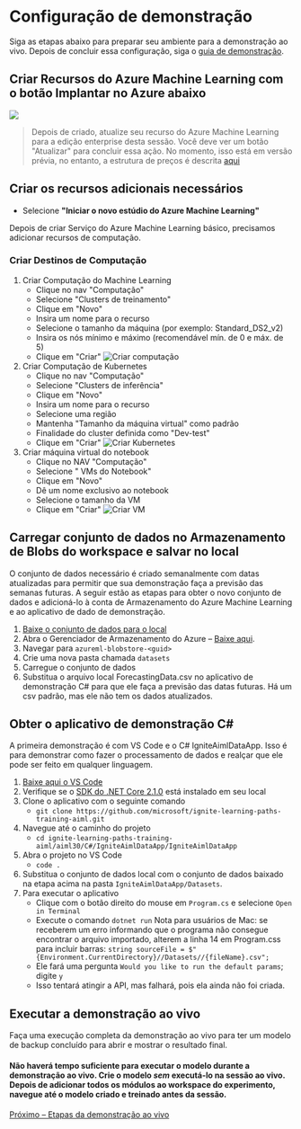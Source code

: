 # <a name="demo-setup"></a>Configuração de demonstração
Siga as etapas abaixo para preparar seu ambiente para a demonstração ao vivo. Depois de concluir essa configuração, siga o [guia de demonstração](demoguide.md).

## <a name="create-azure-machine-learninge-resources-with-the-deploy-to-azure-button-below"></a>Criar Recursos do Azure Machine Learning com o botão Implantar no Azure abaixo
<a href="https://portal.azure.com/#create/Microsoft.Template/uri/https%3A%2F%2Fraw.githubusercontent.com%2Fcassieview%2Fignite-learning-paths-training-aiml%2Fmaster%2Faiml30%2Fdeploy.json" rel="nofollow"> <img src="https://camo.githubusercontent.com/9285dd3998997a0835869065bb15e5d500475034/687474703a2f2f617a7572656465706c6f792e6e65742f6465706c6f79627574746f6e2e706e67" data-canonical-src="http://azuredeploy.net/deploybutton.png" style="max-width:100%;">
</a>

> Depois de criado, atualize seu recurso do Azure Machine Learning para a edição enterprise desta sessão. Você deve ver um botão "Atualizar" para concluir essa ação. No momento, isso está em versão prévia, no entanto, a estrutura de preços é descrita [aqui](https://azure.microsoft.com/en-us/pricing/details/machine-learning/)

## <a name="create-additional-resources-needed"></a>Criar os recursos adicionais necessários

* Selecione **"Iniciar o novo estúdio do Azure Machine Learning"**

Depois de criar Serviço do Azure Machine Learning básico, precisamos adicionar recursos de computação.
### <a name="create-compute-targets"></a>Criar Destinos de Computação
1. Criar Computação do Machine Learning
    * Clique no nav "Computação"
    * Selecione "Clusters de treinamento"
    * Clique em "Novo"
    * Insira um nome para o recurso
    * Selecione o tamanho da máquina (por exemplo: Standard_DS2_v2)
    * Insira os nós mínimo e máximo (recomendável mín. de 0 e máx. de 5)
    * Clique em "Criar" ![Criar computação](https://globaleventcdn.blob.core.windows.net/assets/aiml/aiml30/CreateMlCompute.gif)
2. Criar Computação de Kubernetes
    * Clique no nav "Computação"
    * Selecione "Clusters de inferência"
    * Clique em "Novo"
    * Insira um nome para o recurso
    * Selecione uma região
    * Mantenha "Tamanho da máquina virtual" como padrão
    * Finalidade do cluster definida como "Dev-test"
    * Clique em "Criar" ![Criar Kubernetes](https://globaleventcdn.blob.core.windows.net/assets/aiml/aiml30/CreateKubService.gif)
3. Criar máquina virtual do notebook
    * Clique no NAV "Computação"
    * Selecione " VMs do Notebook"
    * Clique em "Novo"
    * Dê um nome exclusivo ao notebook
    * Selecione o tamanho da VM
    * Clique em "Criar" ![Criar VM](https://globaleventcdn.blob.core.windows.net/assets/aiml/aiml30/CreateNotebookVM.gif)


## <a name="upload-dataset-to-workspace-blob-storage-and-save-to-local"></a>Carregar conjunto de dados no Armazenamento de Blobs do workspace e salvar no local
O conjunto de dados necessário é criado semanalmente com datas atualizadas para permitir que sua demonstração faça a previsão das semanas futuras. A seguir estão as etapas para obter o novo conjunto de dados e adicioná-lo à conta de Armazenamento do Azure Machine Learning e ao aplicativo de dado de demonstração.

1. [Baixe o conjunto de dados para o local](https://globaleventcdn.blob.core.windows.net/assets/aiml/aiml30/datasets/ForecastingData.csv)
2. Abra o Gerenciador de Armazenamento do Azure – [Baixe aqui](https://azure.microsoft.com/en-us/features/storage-explorer/).
3. Navegar para `azureml-blobstore-<guid>`
4. Crie uma nova pasta chamada `datasets`
5. Carregue o conjunto de dados
6. Substitua o arquivo local ForecastingData.csv no aplicativo de demonstração C# para que ele faça a previsão das datas futuras. Há um csv padrão, mas ele não tem os dados atualizados.

## <a name="get-the-c-demo-app"></a>Obter o aplicativo de demonstração C#
A primeira demonstração é com VS Code e o C# IgniteAimlDataApp. Isso é para demonstrar como fazer o processamento de dados e realçar que ele pode ser feito em qualquer linguagem.

1. [Baixe aqui o VS Code](https://code.visualstudio.com/download)
2. Verifique se o [SDK do .NET Core 2.1.0](https://dotnet.microsoft.com/download/dotnet-core/2.1) está instalado em seu local
2. Clone o aplicativo com o seguinte comando
    * `git clone https://github.com/microsoft/ignite-learning-paths-training-aiml.git`
3. Navegue até o caminho do projeto
    * `cd ignite-learning-paths-training-aiml/aiml30/C#/IgniteAimlDataApp/IgniteAimlDataApp`
4. Abra o projeto no VS Code
    * `code .`
5. Substitua o conjunto de dados local com o conjunto de dados baixado na etapa acima na pasta `IgniteAimlDataApp/Datasets`.
6. Para executar o aplicativo
    * Clique com o botão direito do mouse em `Program.cs` e selecione `Open in Terminal`
    * Execute o comando `dotnet run` Nota para usuários de Mac: se receberem um erro informando que o programa não consegue encontrar o arquivo importado, alterem a linha 14 em Program.css     para incluir barras: `string sourceFile = $"{Environment.CurrentDirectory}//Datasets//{fileName}.csv";`
    * Ele fará uma pergunta `Would you like to run the default params`; digite `y`
    * Isso tentará atingir a API, mas falhará, pois ela ainda não foi criada.

## <a name="run-through-the-live-demo"></a>Executar a demonstração ao vivo
Faça uma execução completa da demonstração ao vivo para ter um modelo de backup concluído para abrir e mostrar o resultado final.

#### <a name="there-will-not-be-enough-time-to-run-the-model-during-the-live-demo-make-sure-to-build-the-model-_without_-running-it-in-the-live-session-once-you-have-added-all-the-modules-to-the-experiment-workspace-then-navigate-to-the-model-you-created-and-trained-prior-to-the-session"></a>Não haverá tempo suficiente para executar o modelo durante a demonstração ao vivo. Crie o modelo _sem_ executá-lo na sessão ao vivo. Depois de adicionar todos os módulos ao workspace do experimento, navegue até o modelo criado e treinado antes da sessão.

[Próximo – Etapas da demonstração ao vivo](demoguide.md)

